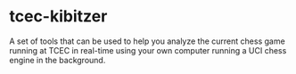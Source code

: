 tcec-kibitzer
=============

A set of tools that can be used to help you analyze the current chess game running at TCEC in real-time using your own computer running a UCI chess engine in the background.
